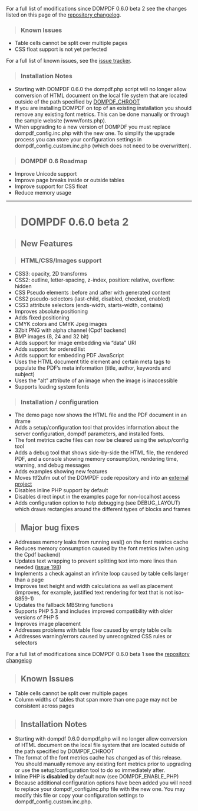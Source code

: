 For a full list of modifications since DOMPDF 0.6.0 beta 2 see the changes listed on this page of the [repository changelog](http://code.google.com/p/dompdf/source/list?num=88&start=472&path=/trunk).

> ### Known Issues ###

  * Table cells cannot be split over multiple pages
  * CSS float support is not yet perfected

For a full list of known issues, see the [issue tracker](http://code.google.com/p/dompdf/issues/list).

> ### Installation Notes ###

  * Starting with DOMPDF 0.6.0 the dompdf.php script will no longer allow conversion of HTML document on the local file system that are located outside of the path specified by [DOMPDF\_CHROOT](http://code.google.com/p/dompdf/source/browse/tags/dompdf_0-6-0_beta3/dompdf/dompdf_config.inc.php#109)
  * If you are installing DOMPDF on top of an existing installation you should remove any existing font metrics. This can be done manually or through the sample website (www/fonts.php).
  * When upgrading to a new version of DOMPDF you must replace dompdf\_config.inc.php with the new one. To simplify the upgrade process you can store your configuration settings in dompdf\_config.custom.inc.php (which does not need to be overwritten).

> ### DOMPDF 0.6 Roadmap ###

  * Improve Unicode support
  * Improve page breaks inside or outside tables
  * Improve support for CSS float
  * Reduce memory usage


---


> # DOMPDF 0.6.0 beta 2 #

> ## New Features ##

> ### HTML/CSS/Images support ###

  * CSS3: opacity, 2D transforms
  * CSS2: outline, letter-spacing, z-index, position: relative, overflow: hidden
  * CSS Pseudo elements :before and :after with generated content
  * CSS2 pseudo-selectors (last-child, disabled, checked, enabled)
  * CSS3 attribute selectors (ends-width, starts-width, contains)
  * Improves absolute positioning
  * Adds fixed positioning
  * CMYK colors and CMYK Jpeg images
  * 32bit PNG with alpha channel (Cpdf backend)
  * BMP images (8, 24 and 32 bit)
  * Adds support for image embedding via “data” URI
  * Adds support for ordered list
  * Adds support for embedding PDF JavaScript
  * Uses the HTML document title element and certain meta tags to populate the PDF’s meta information (title, author, keywords and subject)
  * Uses the “alt” attribute of an image when the image is inaccessible
  * Supports loading system fonts

> ### Installation / configuration ###

  * The demo page now shows the HTML file and the PDF document in an iframe
  * Adds a setup/configuration tool that provides information about the server configuration, dompdf parameters, and installed fonts.
  * The font metrics cache files can now be cleared using the setup/config tool
  * Adds a debug tool that shows side-by-side the HTML file, the rendered PDF, and a console showing memory consumption, rendering time, warning, and debug messages
  * Adds examples showing new features
  * Moves ttf2ufm out of the DOMPDF code repository and into an [external project](http://code.google.com/p/ttf2ufm/)
  * Disables inline PHP support by default
  * Disables direct input in the examples page for non-localhost access
  * Adds configuration option to help debugging (see DEBUG\_LAYOUT) which draws rectangles around the different types of blocks and frames

> ## Major bug fixes ##

  * Addresses memory leaks from running eval() on the font metrics cache
  * Reduces memory consumption caused by the font metrics (when using the Cpdf backend)
  * Updates text wrapping to prevent splitting text into more lines than needed ([issue 198](http://code.google.com/p/dompdf/issues/detail?id=198))
  * Implements a check against an infinite loop caused by table cells larger than a page
  * Improves text height and width calculations as well as placement (improves, for example, justified text rendering for text that is not iso-8859-1)
  * Updates the fallback MBString functions
  * Supports PHP 5.3 and includes improved compatibility with older versions of PHP 5
  * Improves image placement
  * Addresses problems with table flow caused by empty table cells
  * Addresses warning/errors caused by unrecognized CSS rules or selectors


For a full list of modifications since DOMPDF 0.6.0 beta 1 see the [repository changelog](http://code.google.com/p/dompdf/source/list?path=/tags/dompdf_0-6-0_beta2&num=104)

> ## Known Issues ##

  * Table cells cannot be split over multiple pages
  * Column widths of tables that span more than one page may not be consistent across pages

> ## Installation Notes ##

  * Starting with dompdf 0.6.0 dompdf.php will no longer allow conversion of HTML document on the local file system that are located outside of the path specified by DOMPDF\_CHROOT
  * The format of the font metrics cache has changed as of this release. You should manually remove any existing font metrics prior to upgrading or use the setup/configuration tool to do so immediately after.
  * Inline PHP is **disabled** by default now (see DOMPDF\_ENABLE\_PHP)
  * Because additional configuration options have been added you will need to replace your dompdf\_config.inc.php file with the new one. You may modify this file or copy your configuration settings to dompdf\_config.custom.inc.php.